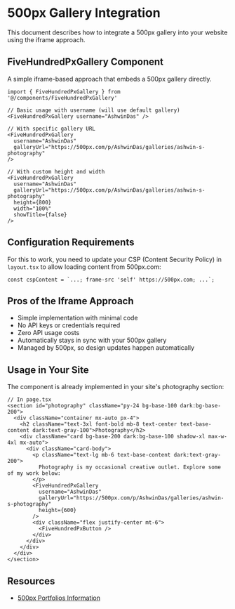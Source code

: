 # 500px Gallery Integration

This document describes how to integrate a 500px gallery into your website using the iframe approach.

## FiveHundredPxGallery Component

A simple iframe-based approach that embeds a 500px gallery directly.

```tsx
import { FiveHundredPxGallery } from '@/components/FiveHundredPxGallery'

// Basic usage with username (will use default gallery)
<FiveHundredPxGallery username="AshwinDas" />

// With specific gallery URL
<FiveHundredPxGallery 
  username="AshwinDas"
  galleryUrl="https://500px.com/p/AshwinDas/galleries/ashwin-s-photography" 
/>

// With custom height and width
<FiveHundredPxGallery 
  username="AshwinDas"
  galleryUrl="https://500px.com/p/AshwinDas/galleries/ashwin-s-photography"
  height={800}
  width="100%" 
  showTitle={false}
/>
```

## Configuration Requirements

For this to work, you need to update your CSP (Content Security Policy) in `layout.tsx` to allow loading content from 500px.com:

```tsx
const cspContent = `...; frame-src 'self' https://500px.com; ...`;
```

## Pros of the Iframe Approach

- Simple implementation with minimal code
- No API keys or credentials required
- Zero API usage costs
- Automatically stays in sync with your 500px gallery
- Managed by 500px, so design updates happen automatically

## Usage in Your Site

The component is already implemented in your site's photography section:

```tsx
// In page.tsx
<section id="photography" className="py-24 bg-base-100 dark:bg-base-200">
  <div className="container mx-auto px-4">
    <h2 className="text-3xl font-bold mb-8 text-center text-base-content dark:text-gray-100">Photography</h2>
    <div className="card bg-base-200 dark:bg-base-100 shadow-xl max-w-4xl mx-auto">
      <div className="card-body">
        <p className="text-lg mb-6 text-base-content dark:text-gray-200">
          Photography is my occasional creative outlet. Explore some of my work below:
        </p>
        <FiveHundredPxGallery 
          username="AshwinDas" 
          galleryUrl="https://500px.com/p/AshwinDas/galleries/ashwin-s-photography"
          height={600} 
        />
        <div className="flex justify-center mt-6">
          <FiveHundredPxButton />
        </div>
      </div>
    </div>
  </div>
</section>
```

## Resources

- [500px Portfolios Information](https://iso.500px.com/new-500px-portfolios-build-a-professional-photography-website-in-minutes/) 